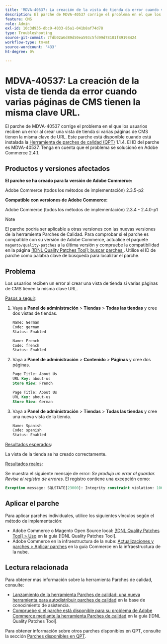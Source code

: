 ```yaml
---
title: 'MDVA-40537: La creación de la vista de tienda da error cuando varias páginas de CMS tienen la misma clave URL.'
description: El parche de MDVA-40537 corrige el problema en el que los usuarios reciben un error al crear una vista de tienda si varias páginas de CMS tienen la misma clave de URL. Este parche está disponible cuando está instalada la [Quality Patches Tool (QPT)](https://experienceleague.adobe.com/es/docs/commerce-operations/tools/quality-patches-tool/quality-patches-tool-to-self-serve-quality-patches) 1.1.4. El ID del parche es MDVA-40537. Tenga en cuenta que el problema se solucionó en Adobe Commerce 2.4.1.
feature: CMS
role: Admin
exl-id: 10c3d935-dbc9-4033-85a1-041b8af74d78
type: Troubleshooting
source-git-commit: 7fdb02a6d89d50ea593c5fd99d78101f89198424
workflow-type: tm+mt
source-wordcount: '433'
ht-degree: 0%

---
```


# MDVA-40537: La creación de la vista de tienda da error cuando varias páginas de CMS tienen la misma clave URL.

El parche de MDVA-40537 corrige el problema en el que los usuarios reciben un error al crear una vista de tienda si varias páginas de CMS tienen la misma clave de URL. Este parche está disponible cuando está instalada la [Herramienta de parches de calidad (QPT)](https://experienceleague.adobe.com/es/docs/commerce-operations/tools/quality-patches-tool/quality-patches-tool-to-self-serve-quality-patches) 1.1.4. El ID del parche es MDVA-40537. Tenga en cuenta que el problema se solucionó en Adobe Commerce 2.4.1.

## Productos y versiones afectados

**El parche se ha creado para la versión de Adobe Commerce:**

Adobe Commerce (todos los métodos de implementación) 2.3.5-p2

**Compatible con versiones de Adobe Commerce:**

Adobe Commerce (todos los métodos de implementación) 2.3.4 - 2.4.0-p1

>[!NOTE]
>
>El parche podría ser aplicable a otras versiones con las nuevas versiones de la herramienta Parches de Calidad. Para comprobar si el parche es compatible con su versión de Adobe Commerce, actualice el paquete `magento/quality-patches` a la última versión y compruebe la compatibilidad en la página [[!DNL Quality Patches Tool]: buscar parches &#x200B;](https://experienceleague.adobe.com/es/docs/commerce-operations/tools/quality-patches-tool/quality-patches-tool-to-self-serve-quality-patches). Utilice el ID de parche como palabra clave de búsqueda para localizar el parche.


## Problema

Los usuarios reciben un error al crear una vista de tienda si varias páginas de CMS tienen la misma clave URL.

<u>Pasos a seguir</u>:

1. Vaya a **Panel de administración** > **Tiendas** > **Todas las tiendas** y cree dos vistas de tiendas.

   ```sql
   Name: German
   Code: german
   Status: Enabled
   ```

   ```sql
   Name: French
   Code: french
   Status: Enabled
   ```

1. Vaya a **Panel de administración** > **Contenido** > **Páginas** y cree dos páginas.

   ```sql
   Page Title: About Us
   URL Key: about-us
   Store View: French
   ```

   ```sql
   Page Title: About Us
   URL Key: about-us
   Store View: German
   ```

1. Vaya a **Panel de administración** > **Tiendas** > **Todas las tiendas** y cree una nueva vista de la tienda.

   ```sql
   Name: Spanish
   Code: spanish
   Status: Enabled
   ```

<u>Resultados esperados</u>:

La vista de la tienda se ha creado correctamente.

<u>Resultados reales</u>:

Se muestra el siguiente mensaje de error: *Se produjo un error al guardar. Revise el registro de errores.* El registro contiene una excepción como:

```sql
Exception message: SQLSTATE[23000]: Integrity constraint violation: 1062 Duplicate entry 'about-us-4' for key 'URL_REWRITE_REQUEST_PATH_STORE_ID', query was: INSERT  INTO }}url_rewrite{{ (}}redirect_type{{,}}is_autogenerated{{,}}metadata{{,}}description{{,}}store_id{{,}}entity_type{{,}}entity_id{{,}}request_path{{,}}target_path{{) VALUES (?, ?, ?, ?, ?, ?, ?, ?, ?), (?, ?, ?, ?, ?, ?, ?, ?, ?), (?, ?, ?, ?, ?, ?, ?, ?, ?), (?, ?, ?, ?, ?, ?, ?, ?, ?), (?, ?, ?, ?, ?, ?, ?, ?, ?), (?, ?, ?, ?, ?, ?, ?, ?, ?)
```

## Aplicar el parche

Para aplicar parches individuales, utilice los siguientes vínculos según el método de implementación:

* Adobe Commerce o Magento Open Source local: [[!DNL Quality Patches Tool] > Uso](/help/tools/quality-patches-tool/usage.md) en la guía [!DNL Quality Patches Tool].
* Adobe Commerce en la infraestructura de la nube: [Actualizaciones y parches > Aplicar parches](https://experienceleague.adobe.com/docs/commerce-cloud-service/user-guide/develop/upgrade/apply-patches.html?lang=es) en la guía Commerce en la infraestructura de la nube.

## Lectura relacionada

Para obtener más información sobre la herramienta Parches de calidad, consulte:

* [Lanzamiento de la herramienta Parches de calidad: una nueva herramienta para autodistribuir parches de calidad](https://experienceleague.adobe.com/es/docs/commerce-operations/tools/quality-patches-tool/quality-patches-tool-to-self-serve-quality-patches) en la base de conocimiento de asistencia.
* [Compruebe si el parche está disponible para su problema de Adobe Commerce mediante la herramienta Parches de calidad](/help/tools/quality-patches-tool/patches-available-in-qpt/check-patch-for-magento-issue-with-magento-quality-patches.md) en la guía [!DNL Quality Patches Tool].

Para obtener información sobre otros parches disponibles en QPT, consulte la sección [Parches disponibles en QPT](https://experienceleague.adobe.com/tools/commerce-quality-patches/index.html?lang=es).
